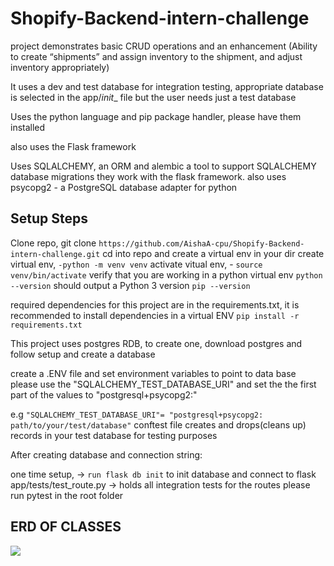 # Shopify-Backend-intern-challenge

project demonstrates basic CRUD operations and an enhancement (Ability to create “shipments” and assign inventory to the shipment,
and adjust inventory appropriately)

It uses a dev and test database for integration testing, appropriate database is selected in the app/_init__ file
but the user needs just a test database

Uses the python language and pip package handler, please have them installed

also uses the Flask framework

Uses SQLALCHEMY, an ORM and alembic a tool to support SQLALCHEMY database migrations they work with the flask framework.
also uses psycopg2 - a PostgreSQL database adapter for python

## Setup Steps

Clone repo, git clone ```https://github.com/AishaA-cpu/Shopify-Backend-intern-challenge.git```
cd into repo
and create a virtual env in your dir
create virtual env, ```-python -m venv venv```
activate vitual env, - ```source venv/bin/activate```
verify that you are working in a python virtual env
    ```python --version``` should output a Python 3 version
    ```pip --version```

required dependencies for this project are in the requirements.txt,
it is recommended to install dependencies in a virtual ENV
```pip install -r requirements.txt```

This project uses postgres RDB, to create one, download postgres and follow setup and create a database

create a .ENV file and set environment variables to point to data base
please use the "SQLALCHEMY_TEST_DATABASE_URI" and set the the first part of the values to "postgresql+psycopg2:"

e.g ```"SQLALCHEMY_TEST_DATABASE_URI"= "postgresql+psycopg2: path/to/your/test/database"```
conftest file creates and drops(cleans up) records in your test database for testing purposes

After creating database and connection string:

one time setup, -> ```run flask db init``` to init database and connect to flask
app/tests/test_route.py -> holds all integration tests for the routes
please run pytest in the root folder

## ERD OF CLASSES
![](images/ERD2.png)
